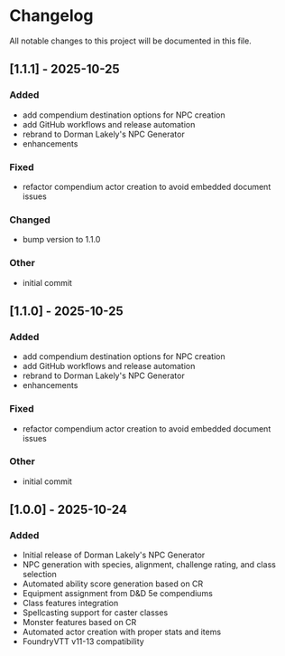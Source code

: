 # Changelog

All notable changes to this project will be documented in this file.

## [1.1.1] - 2025-10-25

### Added
- add compendium destination options for NPC creation
- add GitHub workflows and release automation
- rebrand to Dorman Lakely's NPC Generator
- enhancements

### Fixed
- refactor compendium actor creation to avoid embedded document issues

### Changed
- bump version to 1.1.0

### Other
- initial commit


## [1.1.0] - 2025-10-25

### Added
- add compendium destination options for NPC creation
- add GitHub workflows and release automation
- rebrand to Dorman Lakely's NPC Generator
- enhancements

### Fixed
- refactor compendium actor creation to avoid embedded document issues

### Other
- initial commit


## [1.0.0] - 2025-10-24

### Added

- Initial release of Dorman Lakely's NPC Generator
- NPC generation with species, alignment, challenge rating, and class selection
- Automated ability score generation based on CR
- Equipment assignment from D&D 5e compendiums
- Class features integration
- Spellcasting support for caster classes
- Monster features based on CR
- Automated actor creation with proper stats and items
- FoundryVTT v11-13 compatibility
